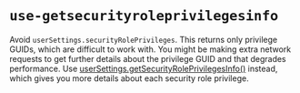 # `use-getsecurityroleprivilegesinfo`

Avoid `userSettings.securityRolePrivileges`. This returns only privilege GUIDs, which are difficult to work with. You might be making extra network requests to get further details about the privilege GUID and that degrades performance. Use [userSettings.getSecurityRolePrivilegesInfo()](/power-apps/developer/model-driven-apps/clientapi/reference/xrm-utility/getglobalcontext/usersettings#getsecurityroleprivilegesinfo) instead, which gives you more details about each security role privilege.
